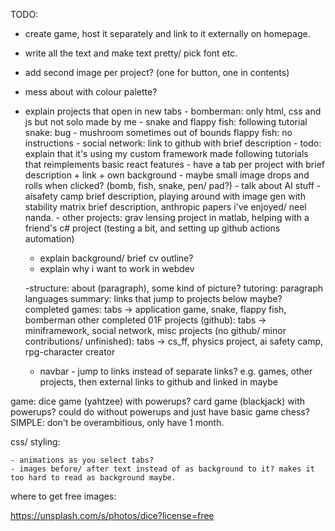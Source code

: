 TODO:
- create game, host it separately and link to it externally on homepage.
- write all the text and make text pretty/ pick font etc.
- add second image per project? (one for button, one in contents)
- mess about with colour palette?
- explain projects that open in new tabs
        - bomberman: only html, css and js but not solo made by me
        - snake and flappy fish: following tutorial
            snake: bug - mushroom sometimes out of bounds
            flappy fish: no instructions
        - social network: link to github with brief description
        - todo: explain that it's using my custom framework made following tutorials that reimplements basic react features
        - have a tab per project with brief description + link + own background
        - maybe small image drops and rolls when clicked? (bomb, fish, snake, pen/ pad?)
        - talk about AI stuff - aisafety camp brief description, playing around with image gen with stability matrix brief description, anthropic papers i've enjoyed/ neel nanda.
        - other projects: grav lensing project in matlab, helping with a friend's c# project (testing a bit, and setting up github actions automation)

    - explain background/ brief cv outline?
    - explain why i want to work in webdev

    -structure:
        about (paragraph), some kind of picture?
        tutoring: paragraph
        languages summary: links that jump to projects below maybe?
        completed games: tabs -> application game, snake, flappy fish, bomberman
        other completed 01F projects (github): tabs -> miniframework, social network,
        misc projects (no github/ minor contributions/ unfinished): tabs -> cs_ff, physics project, ai safety camp, rpg-character creator

    - navbar - jump to links instead of separate links? e.g. games, other projects, then external links to github and linked in maybe

game:
    dice game (yahtzee) with powerups?
    card game (blackjack) with powerups?
    could do without powerups and just have basic game
    chess?
    SIMPLE: don't be overambitious, only have 1 month.

css/ styling:

    - animations as you select tabs?
    - images before/ after text instead of as background to it? makes it too hard to read as background maybe.

where to get free images:

https://unsplash.com/s/photos/dice?license=free
